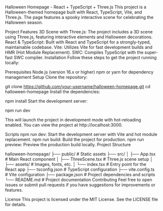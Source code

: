 Halloween Homepage - React + TypeScript + Three.js
This project is a Halloween-themed homepage built with React, TypeScript, Vite, and Three.js. The page features a spooky interactive scene for celebrating the Halloween season.

Project Features
3D Scene with Three.js: The project includes a 3D scene using Three.js, featuring interactive elements and Halloween decorations.
React & TypeScript: Built with React and TypeScript for a strongly-typed, maintainable codebase.
Vite: Utilizes Vite for fast development builds and HMR (Hot Module Replacement).
SWC: Compiles TypeScript with the super-fast SWC compiler.
Installation
Follow these steps to get the project running locally:

Prerequisites
Node.js (version 16.x or higher)
npm or yarn for dependency management
Setup
Clone the repository:



git clone https://github.com/your-username/halloween-homepage.git
cd halloween-homepage
Install the dependencies:

npm install
Start the development server:

npm run dev

This will launch the project in development mode with hot-reloading enabled. You can view the project at http://localhost:3000.

Scripts
npm run dev: Start the development server with Vite and hot module replacement.
npm run build: Build the project for production.
npm run preview: Preview the production build locally.
Project Structure


halloween-homepage/
├── public/             # Static assets
├── src/
│   ├── App.tsx         # Main React component
│   ├── ThreeScene.tsx  # Three.js scene setup
│   ├── assets/         # Images, fonts, etc.
│   └── index.tsx       # Entry point for the React app
├── tsconfig.json       # TypeScript configuration
├── vite.config.ts      # Vite configuration
├── package.json        # Project dependencies and scripts
└── README.md           # Project documentation
Contributing
Feel free to open issues or submit pull requests if you have suggestions for improvements or features.

License
This project is licensed under the MIT License. See the LICENSE file for details.